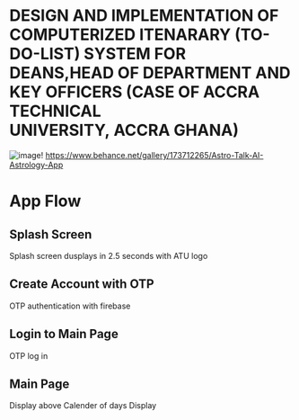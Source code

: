# DESIGN AND IMPLEMENTATION OF COMPUTERIZED ITENARARY (TO-DO-LIST) SYSTEM FOR DEANS,HEAD OF DEPARTMENT AND KEY OFFICERS (CASE OF ACCRA TECHNICAL UNIVERSITY, ACCRA GHANA)

![image](https://github.com/TechWithNate/iteneray/assets/81887567/9752b71c-6f2c-4f2a-a2e1-e89292824754)!
https://www.behance.net/gallery/173712265/Astro-Talk-AI-Astrology-App

# App Flow

## Splash Screen 
Splash screen dusplays in 2.5 seconds with ATU logo
## Create Account with OTP
OTP authentication with firebase

## Login to Main Page 
OTP log in
## Main Page
  Display above Calender of days
  Display 
